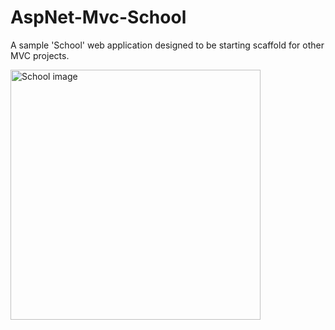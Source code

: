 AspNet-Mvc-School
=================

A sample 'School' web application designed to be starting scaffold for other MVC projects.

<img src="https://raw.githubusercontent.com/encounter12/AspNet-Mvc-School/master/school-image.jpg" width="400" alt="School image" />
